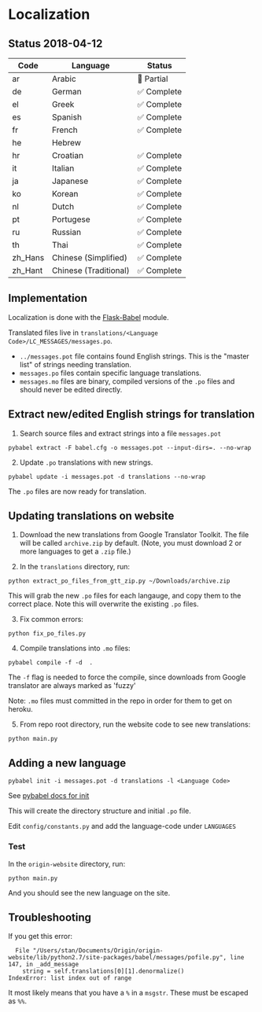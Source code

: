 # Localization

## Status 2018-04-12

| Code | Language | Status |
| ---- | -------- | ------ |
| ar | Arabic | 🚧 Partial |
| de | German | ✅ Complete |
| el | Greek  | ✅ Complete |
| es | Spanish | ✅ Complete |
| fr | French |  ✅ Complete |
| he | Hebrew | |
| hr | Croatian | ✅ Complete |
| it | Italian |  ✅ Complete |
| ja | Japanese | ✅ Complete |
| ko | Korean |  ✅ Complete |
| nl | Dutch | ✅ Complete |
| pt | Portugese | ✅ Complete |
| ru | Russian | ✅ Complete |
| th | Thai | ✅ Complete |
| zh_Hans | Chinese (Simplified) | ✅ Complete |
| zh_Hant | Chinese (Traditional) | ✅ Complete |

## Implementation

Localization is done with the [Flask-Babel](https://pythonhosted.org/Flask-Babel/) module.

Translated files live in `translations/<Language Code>/LC_MESSAGES/messages.po`.

- `../messages.pot` file contains found English strings. This is the "master list" of strings needing translation.
- `messages.po` files contain specific language translations.
- `messages.mo` files are binary, compiled versions of the `.po` files and should never be edited directly.

## Extract new/edited English strings for translation

1. Search source files and extract strings into a file `messages.pot`

```
pybabel extract -F babel.cfg -o messages.pot --input-dirs=. --no-wrap
```

2. Update `.po` translations with new strings.

```
pybabel update -i messages.pot -d translations --no-wrap
```

The `.po` files are now ready for translation.

## Updating translations on website

1. Download the new translations from Google Translator Toolkit. The file will be called `archive.zip` by default. (Note, you must download 2 or more languages to get a `.zip` file.)

2. In the `translations` directory, run:

```
python extract_po_files_from_gtt_zip.py ~/Downloads/archive.zip
```
This will grab the new `.po` files for each langauge, and copy them to the correct place. Note this will overwrite the existing `.po` files.

3. Fix common errors:

```
python fix_po_files.py
```

4. Compile translations into `.mo` files:

```
pybabel compile -f -d  .
```
The `-f` flag is needed to force the compile, since downloads from Google translator are always marked as 'fuzzy'

Note: `.mo` files must committed in the repo in order for them to get on heroku.

5. From repo root directory, run the website code to see new translations:

```
python main.py
```

## Adding a new language

```
pybabel init -i messages.pot -d translations -l <Language Code>
```
See [pybabel docs for init](http://babel.pocoo.org/en/latest/cmdline.html#init)

This will create the directory structure and initial `.po` file.

Edit `config/constants.py` and add the language-code under `LANGUAGES`

### Test

In the `origin-website` directory, run:
```
python main.py
```
And you should see the new language on the site.

## Troubleshooting

If you get this error:
```
  File "/Users/stan/Documents/Origin/origin-website/lib/python2.7/site-packages/babel/messages/pofile.py", line 147, in _add_message
    string = self.translations[0][1].denormalize()
IndexError: list index out of range
```
It most likely means that you have a `%` in a `msgstr`. These must be escaped as `%%`.
